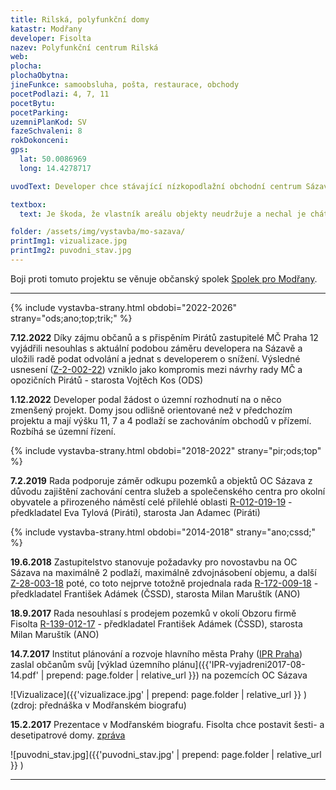 ```yaml
---
title: Rilská, polyfunkční domy
katastr: Modřany
developer: Fisolta
nazev: Polyfunkční centrum Rilská
web:
plocha:
plochaObytna:
jineFunkce: samoobsluha, pošta, restaurace, obchody
pocetPodlazi: 4, 7, 11
pocetBytu:
pocetParking:
uzemniPlanKod: SV
fazeSchvaleni: 8
rokDokonceni:
gps:
  lat: 50.0086969
  long: 14.4278717

uvodText: Developer chce stávající nízkopodlažní obchodní centrum Sázava přestavět a nastavět na něj několik vysokých bytových domů (4 NP, 7 NP a 11 NP)

textbox:
  text: Je škoda, že vlastník areálu objekty neudržuje a nechal je chátrat do současného stavu. Navrhované vysoké budovy neúměrně zahušťují sídliště. Měli bychom pochopení pro 3 patra, protože se z našeho pohledu jedná o revitalizaci. Jsme pro striktní respektování územního plánu (SV), který zde dává každé funkci včetně bydlení maximálně 60 % plochy.

folder: /assets/img/vystavba/mo-sazava/
printImg1: vizualizace.jpg
printImg2: puvodni_stav.jpg
---
```


Boji proti tomuto projektu se věnuje občanský spolek [Spolek pro Modřany](http://www.spolekpromodrany.cz/).

- - -

{% include vystavba-strany.html obdobi="2022-2026" strany="ods;ano;top;trik;" %}

**7.12.2022** Díky zájmu občanů a s přispěním Pirátů zastupitelé MČ Praha 12 vyjádřili nesouhlas s aktuální podobou záměru developera na Sázavě a uložili radě podat odvolání a jednat s developerem o snížení. Výsledné usnesení ([Z-2-002-22](https://www.praha12.cz/assets/File.ashx?id_org=80112&id_dokumenty=94106)) vzniklo jako kompromis mezi návrhy rady MČ a opozičních Pirátů - starosta Vojtěch Kos (ODS)

**1.12.2022** Developer podal žádost o územní rozhodnutí na o něco zmenšený projekt. Domy jsou odlišně orientované než v předchozím projektu a mají výšku 11, 7 a 4 podlaží se zachováním obchodů v přízemí. Rozbíhá se územní řízení.

{% include vystavba-strany.html obdobi="2018-2022" strany="pir;ods;top" %}

**7.2.2019** Rada podporuje záměr odkupu pozemků a objektů OC Sázava z důvodu zajištění zachování centra služeb a společenského centra pro okolní obyvatele a přirozeného náměstí celé přilehlé oblasti [R-012-019-19](https://www.praha12.cz/assets/File.ashx?id_org=80112&id_dokumenty=67246) - předkladatel Eva Tylová (Piráti), starosta Jan Adamec (Piráti)

{% include vystavba-strany.html obdobi="2014-2018" strany="ano;cssd;" %}

**19.6.2018** Zastupitelstvo stanovuje požadavky pro novostavbu na OC Sázava na maximálně 2 podlaží, maximálně zdvojnásobení objemu, a další  [Z-28-003-18](https://www.praha12.cz/assets/File.ashx?id_org=80112&id_dokumenty=63520) poté, co toto nejprve totožně projednala rada [R-172-009-18](https://www.praha12.cz/assets/File.ashx?id_org=80112&id_dokumenty=62912) - předkladatel František Adámek (ČSSD), starosta Milan Maruštík (ANO)

**18.9.2017** Rada nesouhlasí s prodejem pozemků v okolí Obzoru firmě Fisolta [R-139-012-17](https://www.praha12.cz/assets/File.ashx?id_org=80112&id_dokumenty=57318) - předkladatel František Adámek (ČSSD), starosta Milan Maruštík (ANO)

**14.7.2017** Institut plánování a rozvoje hlavního města Prahy ([IPR Praha](https://iprpraha.cz)) zaslal občanům svůj [výklad územního plánu]({{'IPR-vyjadreni2017-08-14.pdf' | prepend: page.folder | relative_url }}) na pozemcích OC Sázava

![Vizualizace]({{'vizualizace.jpg' | prepend: page.folder | relative_url }} )
(zdroj: přednáška v Modřanském biografu)

**15.2.2017** Prezentace v Modřanském biografu. Fisolta chce postavit šesti- a desetipatrové domy.
[zpráva](https://dvanactka.info/2017/02/firma-fisolta-plus-predstavila-studii-prestavby-polyfunkcniho-centra-rilska/)

![puvodni_stav.jpg]({{'puvodni_stav.jpg' | prepend: page.folder | relative_url }} )

- - -
